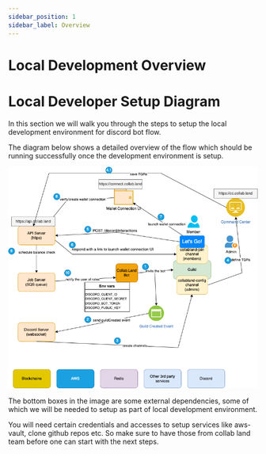 ```yaml
---
sidebar_position: 1
sidebar_label: Overview
---
```


# Local Development Overview

# Local Developer Setup Diagram

In this section we will walk you through the steps to setup the local development environment for discord bot flow.

The diagram below shows a detailed overview of the flow which should be running successfully once the development environment is setup.

![Discord Flow](imgs/join-flow.png)

The bottom boxes in the image are some external dependencies, some of which we will be needed to setup as part of local development environment.

You will need certain credentials and accesses to setup services like aws-vault, clone github repos etc. So make sure to have those from collab land team before one can start with the next steps.

